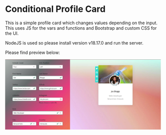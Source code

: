 <!--hide-->
# Conditional Profile Card
<!--endhide-->

This is a simple profile card which changes values depending on the input. This uses JS for the vars and functions and Bootstrap and custom CSS for the UI. 

NodeJS is used so please install version v18.17.0 and run the server.

Please find preview below:

<img src="ProfileCardPreview.JPG" alt="Profile Card Preview">

